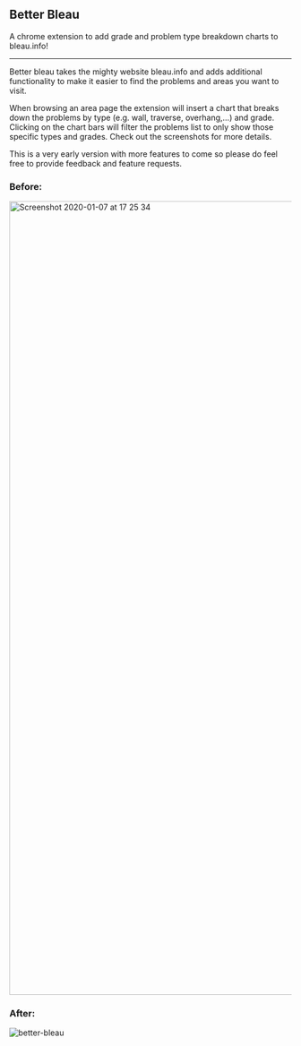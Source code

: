 ## Better Bleau
A chrome extension to add grade and problem type breakdown charts to bleau.info!

-----

Better bleau takes the mighty website bleau.info and adds additional functionality to make it easier to find the problems and areas you want to visit.

When browsing an area page the extension will insert a chart that breaks down the problems by type (e.g. wall, traverse, overhang,...) and grade. Clicking on the chart bars will filter the problems list to only show those specific types and grades. Check out the screenshots for more details.

This is a very early version with more features to come so please do feel free to provide feedback and feature requests.


### Before:
<img width="1418" alt="Screenshot 2020-01-07 at 17 25 34" src="https://user-images.githubusercontent.com/26897711/71915005-be7b3600-3172-11ea-9da9-3ae53aab7b6c.png">

### After:
![better-bleau](https://user-images.githubusercontent.com/26897711/71914835-63494380-3172-11ea-9f1a-e6fd955e9890.gif)
